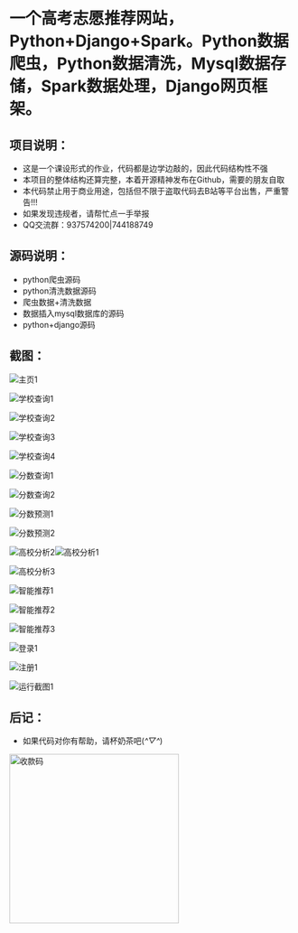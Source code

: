 # 一个高考志愿推荐网站，Python+Django+Spark。Python数据爬虫，Python数据清洗，Mysql数据存储，Spark数据处理，Django网页框架。

## 项目说明：

- 这是一个课设形式的作业，代码都是边学边敲的，因此代码结构性不强
- 本项目的整体结构还算完整，本着开源精神发布在Github，需要的朋友自取
- 本代码禁止用于商业用途，包括但不限于盗取代码去B站等平台出售，严重警告!!!
- 如果发现违规者，请帮忙点一手举报
- QQ交流群：937574200|744188749

## 源码说明：

- python爬虫源码
- python清洗数据源码
- 爬虫数据+清洗数据
- 数据插入mysql数据库的源码
- python+django源码

## 截图：

![主页1](./img/主页1.png)

![学校查询1](./img/学校查询1.png)

![学校查询2](./img/学校查询2.png)

![学校查询3](img/学校查询3.png)

![学校查询4](img/学校查询4.png)

![分数查询1](img/分数查询1.png)

![分数查询2](img/分数查询2.png)

![分数预测1](img/分数预测1.png)

![分数预测2](img/分数预测2.png)

![高校分析2](img/高校分析2.png)![高校分析1](img/高校分析1.png)

![高校分析3](img/高校分析3.png)

![智能推荐1](img/智能推荐1.png)

![智能推荐2](img/智能推荐2.png)

![智能推荐3](img/智能推荐3.png)

![登录1](img/登录1.png)

![注册1](img/注册1.png)

![运行截图1](img/运行截图1.png)

## 后记：

- 如果代码对你有帮助，请杯奶茶吧(*^▽^*)

<img src="img/收款码_支付宝.jpg" width = "300" alt="收款码" align=center />
